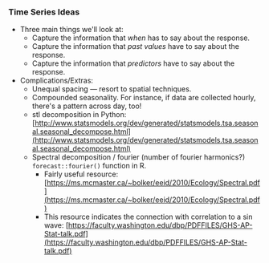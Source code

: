 ### Time Series Ideas

- Three main things we'll look at:
    - Capture the information that *when* has to say about the response.
    - Capture the information that *past values* have to say about the response.
    - Capture the information that *predictors* have to say about the response.
- Complications/Extras:
    - Unequal spacing — resort to spatial techniques.
    - Compounded seasonality. For instance, if data are collected hourly, there's a pattern across day, too!
    - stl decomposition in Python: [http://www.statsmodels.org/dev/generated/statsmodels.tsa.seasonal.seasonal_decompose.html](http://www.statsmodels.org/dev/generated/statsmodels.tsa.seasonal.seasonal_decompose.html)
    - Spectral decomposition / fourier (number of fourier harmonics?) `forecast::fourier()` function in R.
        - Fairly useful resource: [https://ms.mcmaster.ca/~bolker/eeid/2010/Ecology/Spectral.pdf](https://ms.mcmaster.ca/~bolker/eeid/2010/Ecology/Spectral.pdf)
        - This resource indicates the connection with correlation to a sin wave: [https://faculty.washington.edu/dbp/PDFFILES/GHS-AP-Stat-talk.pdf](https://faculty.washington.edu/dbp/PDFFILES/GHS-AP-Stat-talk.pdf)
